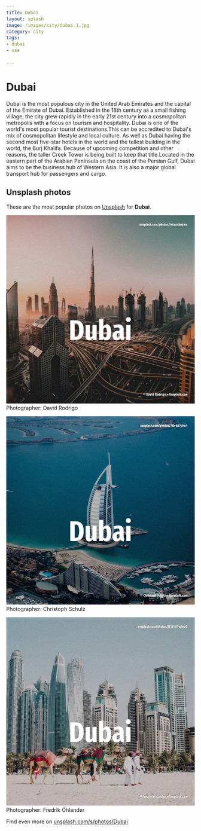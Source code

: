 ```yaml
---
title: Dubai
layout: splash
image: /images/city/dubai.1.jpg
category: city
tags:
- dubai
- uae

---
```

# Dubai

Dubai  is the most populous city in the United Arab Emirates  and the capital of the Emirate of 
Dubai.
Established in the 18th century as a small fishing village, the city grew rapidly in the early 21st 
century into a cosmopolitan metropolis with a focus on tourism and hospitality.
Dubai is one of the world's most popular tourist destinations.This can be accredited to Dubai's mix 
of cosmopolitan lifestyle and local culture.
As well as Dubai having the second most five-star hotels in the world and the tallest building in 
the world, the Burj Khalifa.
Because of upcoming competition and other reasons, the taller Creek Tower is being built to keep 
that title.Located in the eastern part of the Arabian Peninsula on the coast of the Persian Gulf, 
Dubai aims to be the business hub of Western Asia.
It is also a major global transport hub for passengers and cargo.

 
## Unsplash photos
These are the most popular photos on [Unsplash](https://unsplash.com) for **Dubai**.
 
![Dubai](/images/city/dubai.1.jpg)
Photographer:  David Rodrigo
 
![Dubai](/images/city/dubai.2.jpg)
Photographer:  Christoph Schulz
 
![Dubai](/images/city/dubai.3.jpg)
Photographer:  Fredrik Öhlander
 
Find even more on [unsplash.com/s/photos/Dubai](https://unsplash.com/s/photos/Dubai)
 

